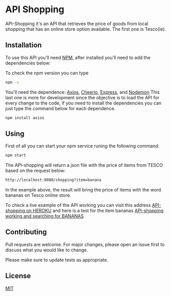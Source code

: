 # API Shopping

API-Shopping it's an API that retrieves the price of goods from local shopping that has an online store option available.
The first one is Tesco(ie).

## Installation

To use this API you'll need [NPM](https://www.npmjs.com/), after installed you'll need to add the dependencies below:

To check the npm version you can type

```bash
npm -v
```

You'll need the dependence: [Axios](https://www.npmjs.com/package/axios), [Cheerio](https://www.npmjs.com/package/cheerio), [Express](https://www.npmjs.com/package/express), and [Nodemon](https://www.npmjs.com/package/nodemon)
This last one is more for development since the objective is to load the API for every change to the code, if you need to install the dependencies you can just type the command below for each dependence.

```bash
npm install axios
```

## Using

First of all you can start your npm service runing the following command:

```bash
npm start
```

The API-shopping will return a json file with the price of items from TESCO based on the request below:

```bash
http://localhost:8080/shopping?item=banana
```

In the example above, the result will bring the price of items with the word bananas on Tesco online store.

To check a live example of the API working you can visit this address [API-shopping on HEROKU](https://api-shopping.herokuapp.com/
) and here is a test for the item bananas [API-shopping working and searching for BANANAS](https://api-shopping.herokuapp.com/shopping?item=bananas
)

## Contributing

Pull requests are welcome. For major changes, please open an issue first to discuss what you would like to change.

Please make sure to update tests as appropriate.

## License

[MIT](https://choosealicense.com/licenses/mit/)
